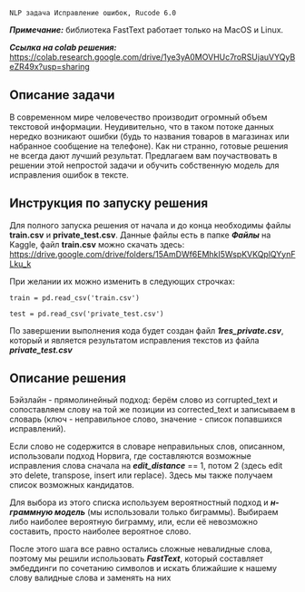 `NLP задача Исправление ошибок, Rucode 6.0`

***Примечание:*** библиотека FastText работает только на MacOS и Linux.

***Ссылка на colab решения:*** https://colab.research.google.com/drive/1ye3yA0MOVHUc7roRSUjauVYQyBeZR49x?usp=sharing

## Описание задачи
В современном мире человечество производит огромный объем текстовой информации. 
Неудивительно, что в таком потоке данных нередко возникают ошибки (будь то названия товаров в магазинах или набранное сообщение на телефоне). 
Как ни странно, готовые решения не всегда дают лучший результат. 
Предлагаем вам поучаствовать в решении этой непростой задачи и обучить собственную модель для исправления ошибок в тексте.

## Инструкция по запуску решения
Для полного запуска решения от начала и до конца необходимы файлы **train.csv** и **private_test.csv**. Данные файлы есть в папке ***Файлы*** на Kaggle, файл **train.csv** можно скачать здесь: https://drive.google.com/drive/folders/15AmDWf6EMhkI5WspKVKQplQYynFLku_k

При желании их можно изменить в следующих строчках:
```
train = pd.read_csv('train.csv')
```
```
test = pd.read_csv('private_test.csv')
```

По завершении выполнения кода будет создан файл ***1res_private.csv***, который и является результатом исправления текстов из файла ***private_test.csv***

## Описание решения
Бэйзлайн - прямолинейный подход: берём слово из corrupted_text и сопоставляем слову на той же позиции из corrected_text и записываем в словарь (ключ - неправильное слово, значение - список попавшихся исправлений).

Если слово не содержится в словаре неправильных слов, описанном, использовали подход Норвига, где составляются возможные исправления слова сначала на ***edit_distance*** == 1, потом 2 (здесь edit это delete, transpose, insert или replace). Здесь мы также получаем список возможных кандидатов. 

Для выбора из этого списка используем вероятностный подход и ***н-граммную модель*** (мы использовали только биграммы). Выбираем либо наиболее вероятную биграмму, или, если её невозможно составить, просто наиболее вероятное слово.

После этого шага все равно остались сложные невалидные слова, поэтому мы решили использовать ***FastText***, который составляет эмбеддинги по сочетанию символов и искать ближайшие к нашему слову валидные слова и заменять на них
